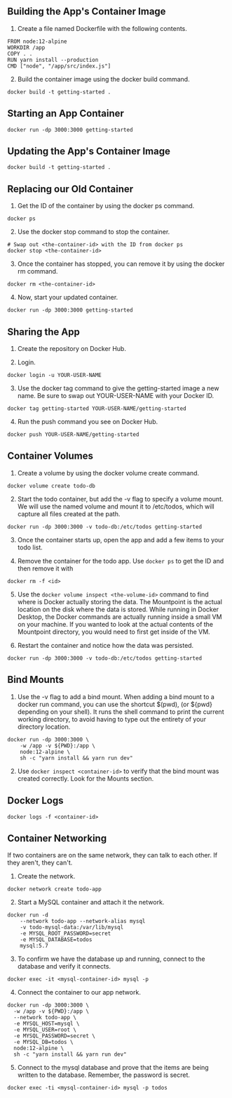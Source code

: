 ## Building the App's Container Image

1. Create a file named Dockerfile with the following contents.
```shell
FROM node:12-alpine
WORKDIR /app
COPY . .
RUN yarn install --production
CMD ["node", "/app/src/index.js"]
```

2. Build the container image using the docker build command.
```shell
docker build -t getting-started .
```

## Starting an App Container
```shell
docker run -dp 3000:3000 getting-started
```

## Updating the App's Container Image
```shell
docker build -t getting-started .
```

## Replacing our Old Container
1. Get the ID of the container by using the docker ps command.
```shell 
docker ps
```

2. Use the docker stop command to stop the container.
```shell
# Swap out <the-container-id> with the ID from docker ps
docker stop <the-container-id>
```

3. Once the container has stopped, you can remove it by using the docker rm command.
```shell 
docker rm <the-container-id>
```

4. Now, start your updated container.
```shell 
docker run -dp 3000:3000 getting-started
```

## Sharing the App
1. Create the repository on Docker Hub.

2. Login.
```shell
docker login -u YOUR-USER-NAME
```

3. Use the docker tag command to give the getting-started image a new name. Be sure to swap out YOUR-USER-NAME with your Docker ID.
```shell
docker tag getting-started YOUR-USER-NAME/getting-started
```

4. Run the push command you see on Docker Hub.
```shell
docker push YOUR-USER-NAME/getting-started
```

## Container Volumes
1. Create a volume by using the docker volume create command.
```shell
docker volume create todo-db
```

2. Start the todo container, but add the -v flag to specify a volume mount. We will use the named volume and mount it to /etc/todos, which will capture all files created at the path.
```shell
docker run -dp 3000:3000 -v todo-db:/etc/todos getting-started
```

3. Once the container starts up, open the app and add a few items to your todo list.

4. Remove the container for the todo app. Use ```docker ps``` to get the ID and then remove it with
```shell
docker rm -f <id>
```

5. Use the ```docker volume inspect <the-volume-id>``` command to find where is Docker actually storing the data. The Mountpoint is the actual location on the disk where the data is stored. While running in Docker Desktop, the Docker commands are actually running inside a small VM on your machine. If you wanted to look at the actual contents of the Mountpoint directory, you would need to first get inside of the VM.

6. Restart the container and notice how the data was persisted.
```shell
docker run -dp 3000:3000 -v todo-db:/etc/todos getting-started
```

## Bind Mounts
1. Use the -v flag to add a bind mount. When adding a bind mount to a docker run command, you can use the shortcut $(pwd), (or ${pwd} depending on your shell). It runs the shell command to print the current working directory, to avoid having to type out the entirety of your directory location.
```shell
docker run -dp 3000:3000 \
    -w /app -v ${PWD}:/app \
    node:12-alpine \
    sh -c "yarn install && yarn run dev"
```

2. Use ```docker inspect <container-id>``` to verify that the bind mount was created correctly. Look for the Mounts section.

## Docker Logs
```shell
docker logs -f <container-id>
```

## Container Networking
If two containers are on the same network, they can talk to each other. If they aren't, they can't.

1. Create the network.
```shell
docker network create todo-app
```

2. Start a MySQL container and attach it the network.
```shell
docker run -d 
    --network todo-app --network-alias mysql
    -v todo-mysql-data:/var/lib/mysql
    -e MYSQL_ROOT_PASSWORD=secret
    -e MYSQL_DATABASE=todos
    mysql:5.7
```

3. To confirm we have the database up and running, connect to the database and verify it connects.
```shell
docker exec -it <mysql-container-id> mysql -p
```

4. Connect the container to our app network.
```shell
docker run -dp 3000:3000 \
  -w /app -v ${PWD}:/app \
  --network todo-app \
  -e MYSQL_HOST=mysql \
  -e MYSQL_USER=root \
  -e MYSQL_PASSWORD=secret \
  -e MYSQL_DB=todos \
  node:12-alpine \
  sh -c "yarn install && yarn run dev"
```

5. Connect to the mysql database and prove that the items are being written to the database. Remember, the password is secret.
```shell
docker exec -ti <mysql-container-id> mysql -p todos
```


